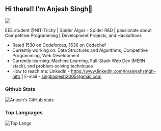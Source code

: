 ## Hi there!! I’m Anjesh Singh👋

![](https://komarev.com/ghpvc/?username=AnjeshSingh-NITT)

EEE student @NIT-Trichy | Spider Algos - Spider R&D | passionate about Competitive Programming | Development Projects, and Hackathons

- Rated 1530 on Codeforces, 1630 on Codechef
- Currently working on: Data Structures and Algorithms, Competitive Programming, Web Development
- Currently learning: Machine Learning, Full-Stack Web Dev (MERN stack), and problem-solving techniques
- How to reach me: LinkedIn - https://www.linkedin.com/in/anjeshsingh-nitt/ | E-mail - singhanjesh2005@gmail.com

### Github Stats
![Anjesh's GitHub stats](https://github-readme-stats.vercel.app/api?username=AnjeshSingh-NITT&show_icons=true&theme=radical)

### Top Languages
 ![Top Langs](https://github-readme-stats.vercel.app/api/top-langs/?username=AnjeshSingh-NITT&show_icons=true&theme=radical)
